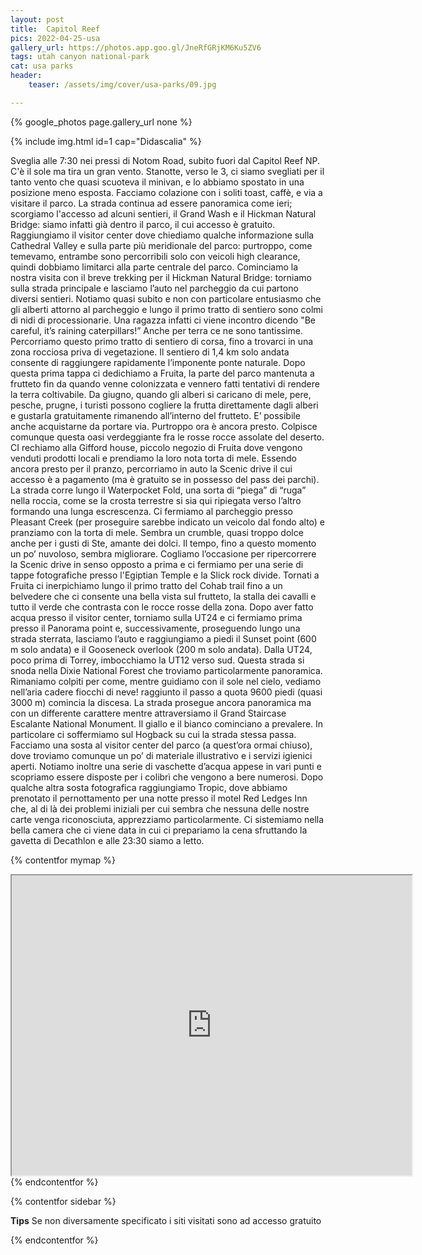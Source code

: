 ```yaml
---
layout: post
title:  Capitol Reef
pics: 2022-04-25-usa
gallery_url: https://photos.app.goo.gl/JneRfGRjKM6Ku5ZV6
tags: utah canyon national-park
cat: usa parks
header:
    teaser: /assets/img/cover/usa-parks/09.jpg

---
```


{% google_photos page.gallery_url none %}

{% include img.html id=1 cap="Didascalia" %}

Sveglia alle 7:30 nei pressi di Notom Road, subito fuori dal Capitol Reef NP. C'è il sole ma tira un gran vento. Stanotte, verso le 3, ci siamo svegliati per il tanto vento che quasi scuoteva il minivan, e lo abbiamo spostato in una posizione meno esposta. Facciamo colazione con i soliti toast, caffè, e via a visitare il parco. La strada continua ad essere panoramica come ieri; scorgiamo l'accesso ad alcuni sentieri, il Grand Wash e il Hickman Natural Bridge: siamo infatti già dentro il parco, il cui accesso è gratuito. Raggiungiamo il visitor center dove chiediamo qualche informazione sulla Cathedral Valley e sulla parte più meridionale del parco: purtroppo, come temevamo, entrambe sono percorribili solo con veicoli high clearance, quindi dobbiamo limitarci alla parte centrale del parco.
Cominciamo la nostra visita con il breve trekking per il Hickman Natural Bridge: torniamo sulla strada principale e lasciamo l’auto nel parcheggio da cui partono diversi sentieri. Notiamo quasi subito e non con particolare entusiasmo che gli alberti attorno al parcheggio e lungo il primo tratto di sentiero sono colmi di nidi di processionarie. Una ragazza infatti ci viene incontro dicendo "Be careful, it’s raining caterpillars!” Anche per terra ce ne sono tantissime. Percorriamo questo primo tratto di sentiero di corsa, fino a trovarci in una zona rocciosa priva di vegetazione. Il sentiero di 1,4 km solo andata consente di raggiungere rapidamente l’imponente ponte naturale.
Dopo questa prima tappa ci dedichiamo a Fruita, la parte del parco mantenuta a frutteto fin da quando venne colonizzata e vennero fatti tentativi di rendere la terra coltivabile. Da giugno, quando gli alberi si caricano di mele, pere, pesche, prugne, i turisti possono cogliere la frutta direttamente dagli alberi e gustarla gratuitamente rimanendo all’interno del frutteto. E’ possibile anche acquistarne da portare via. Purtroppo ora è ancora presto. Colpisce comunque questa oasi verdeggiante fra le rosse rocce assolate del deserto. CI rechiamo alla Gifford house, piccolo negozio di Fruita dove vengono venduti prodotti locali e prendiamo la loro nota torta di mele.
Essendo ancora presto per il pranzo, percorriamo in auto la Scenic drive il cui accesso è a pagamento (ma è gratuito se in possesso del pass dei parchi). La strada corre lungo il Waterpocket Fold, una sorta di “piega” di “ruga” nella roccia, come se la crosta terrestre si sia qui ripiegata verso l’altro formando una lunga escrescenza. Ci fermiamo al parcheggio presso Pleasant Creek (per proseguire sarebbe indicato un veicolo dal fondo alto) e pranziamo con la torta di mele. Sembra un crumble, quasi troppo dolce anche per i gusti di Ste, amante dei dolci. Il tempo, fino a questo momento un po’ nuvoloso, sembra migliorare. Cogliamo l’occasione per ripercorrere la Scenic drive in senso opposto a prima e ci fermiamo per una serie di tappe fotografiche presso l'Egiptian Temple e la Slick rock divide. Tornati a Fruita ci inerpichiamo lungo il primo tratto del Cohab trail fino a un belvedere che ci consente una bella vista sul frutteto, la stalla dei cavalli e tutto il verde che contrasta con le rocce rosse della zona.
Dopo aver fatto acqua presso il visitor center, torniamo sulla UT24 e ci fermiamo prima presso il Panorama point e, successivamente, proseguendo lungo una strada sterrata, lasciamo l’auto e raggiungiamo a piedi il Sunset point (600 m solo andata) e il Gooseneck overlook (200 m solo andata).
Dalla UT24, poco prima di Torrey, imbocchiamo la UT12 verso sud. Questa strada si snoda nella Dixie National Forest che troviamo particolarmente panoramica. Rimaniamo colpiti per come, mentre guidiamo con il sole nel cielo, vediamo nell’aria cadere fiocchi di neve! raggiunto il passo a quota 9600 piedi (quasi 3000 m) comincia la discesa. La strada prosegue ancora panoramica ma con un differente carattere mentre attraversiamo il Grand Staircase Escalante National Monument. Il giallo e il bianco cominciano a prevalere. In particolare ci soffermiamo sul Hogback su cui la strada stessa passa.
Facciamo una sosta al visitor center del parco (a quest’ora ormai chiuso), dove troviamo comunque un po’ di materiale illustrativo e i servizi igienici aperti. Notiamo inoltre una serie di vaschette d’acqua appese in vari punti e scopriamo essere disposte per i colibrì che vengono a bere numerosi.
Dopo qualche altra sosta fotografica raggiungiamo Tropic, dove abbiamo prenotato il pernottamento per una notte presso il motel Red Ledges Inn che, al di là dei problemi iniziali per cui sembra che nessuna delle nostre carte venga riconosciuta, apprezziamo particolarmente. Ci sistemiamo nella bella camera che ci viene data in cui ci prepariamo la cena sfruttando la gavetta di Decathlon e alle 23:30 siamo a letto.

{% contentfor mymap %}
<iframe src="https://www.google.com/maps/d/embed?mid=1J-2tJEnMHoV-3e5SEvtz8WOq3HS9_DQ&ehbc=2E312F" width="640" height="480"></iframe>
{% endcontentfor %}

{% contentfor sidebar %}

**Tips**
Se non diversamente specificato i siti visitati sono ad accesso gratuito

{% endcontentfor %}